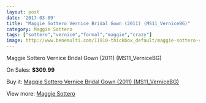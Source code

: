 ```yaml
---
layout: post
date: '2017-03-09'
title: "Maggie Sottero Vernice Bridal Gown (2011) (MS11_VerniceBG)"
category: Maggie Sottero
tags: ["sottero","vernice","formal","maggie","crazy"]
image: http://www.benemulti.com/11910-thickbox_default/maggie-sottero-vernice-bridal-gown-2011-ms11vernicebg.jpg
---
```

Maggie Sottero Vernice Bridal Gown (2011) (MS11_VerniceBG)

On Sales: **$309.99**
<a href="https://www.benemulti.com/en/maggie-sottero/4459-maggie-sottero-vernice-bridal-gown-2011-ms11vernicebg.html"><amp-img layout="responsive" width="600" height="600" src="//www.benemulti.com/11910-thickbox_default/maggie-sottero-vernice-bridal-gown-2011-ms11vernicebg.jpg" alt="Maggie Sottero Vernice Bridal Gown (2011) (MS11_VerniceBG) 0" /></a>
<a href="https://www.benemulti.com/en/maggie-sottero/4459-maggie-sottero-vernice-bridal-gown-2011-ms11vernicebg.html"><amp-img layout="responsive" width="600" height="600" src="//www.benemulti.com/11911-thickbox_default/maggie-sottero-vernice-bridal-gown-2011-ms11vernicebg.jpg" alt="Maggie Sottero Vernice Bridal Gown (2011) (MS11_VerniceBG) 1" /></a>

Buy it: [Maggie Sottero Vernice Bridal Gown (2011) (MS11_VerniceBG)](https://www.benemulti.com/en/maggie-sottero/4459-maggie-sottero-vernice-bridal-gown-2011-ms11vernicebg.html "Maggie Sottero Vernice Bridal Gown (2011) (MS11_VerniceBG)")

View more: [Maggie Sottero](https://www.benemulti.com/en/41-maggie-sottero "Maggie Sottero")